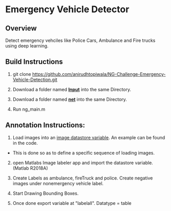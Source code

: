 # Emergency Vehicle Detector

## Overview
Detect emergency vehciles like Police Cars, Ambulance and Fire trucks using deep learning.

## Build Instructions

1) git clone https://github.com/anirudhtopiwala/NG-Challenge-Emergency-Vehicle-Detection.git 

2) Download a folder named [**Input**](https://drive.google.com/open?id=1StzCPEiY9kks89FHzmRJ4CfvXim1GO8I) into the same Directory. 

3) Download a folder named [**net**](https://drive.google.com/open?id=10QSYrzjFdaItEtfmxRfBpry2lzP69SQx) into the same Directory. 

4) Run ng_main.m

## Annotation Instructions:

1) Load images into an [image datastore variable](https://www.mathworks.com/help/matlab/ref/matlab.io.datastore.imagedatastore.html). An example can be found in the code.
 * This is done so as to define a specific sequence of loading images.
 
2) open Matlabs Image labeler app and import the datastore variable. (Matlab R2018A)

3) Create Labels as ambulance, fireTruck and police. Create negative images under nonemergency vehicle label.

4) Start Drawing Bounding Boxes.

5) Once done export variable at "labelall". Datatype = table


